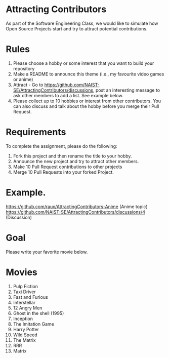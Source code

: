 # Attracting Contributors
As part of the Software Engineering Class, we would like to simulate how Open Source Projects start and try to attract potential contributions.

# Rules

1. Please choose a hobby or some interest that you want to build your repository
2. Make a README to announce this theme (i.e., my favourite video games or anime)
3. Attract - Go to https://github.com/NAIST-SE/AttractingContributors/discussions, post an interesting message to ask other members to add a list. See example below.
4. Please collect up to 10 hobbies or interest from other contributors. You can also discuss and talk about the hobby before you merge their Pull Request.

# Requirements
To complete the assignment, please do the following:
1. Fork this project and then rename the title to your hobby. 
2. Announce the new project and try to attract other members.
3. Make 10 Pull Request contributions to other projects
4. Merge 10 Pull Requests into your forked Project.

# Example. 
https://github.com/raux/AttractingContributors-Anime (Anime topic)
https://github.com/NAIST-SE/AttractingContributors/discussions/4 (Discussion)

# Goal
Please write your favorite movie below. 

# Movies
1. Pulp Fiction 
2. Taxi Driver 
3. Fast and Furious 
4. Interstellar 
5. 12 Angry Men 
6. Ghost in the shell (1995) 
7. Inception
8. The Imitation Game
9. Harry Potter
10. Wild Speed
11. The Matrix
11. RRR
12. Matrix
